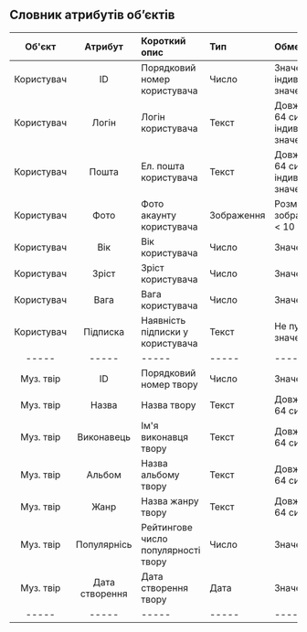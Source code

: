 ## Словник атрибутів об’єктів
|Об'єкт|Атрибут|Короткий опис|Тип|Обмеження|
|:-----:|:-----:|:-----|:-----|:-----|
|Користувач|ID|Порядковий номер користувача|Число|Значення > 0, індивідуальне значення|
|Користувач|Логін|Логін користувача|Текст|Довжина < 64 символів, індивідуальне значення|
|Користувач|Пошта|Ел. пошта користувача|Текст|Довжина < 64 символів, індивідуальне значення|
|Користувач|Фото|Фото акаунту користувача|Зображення|Розмір зображення < 10 МБ|
|Користувач|Вік|Вік користувача|Число|Значення > 0|
|Користувач|Зріст|Зріст користувача|Число|Значення > 0|
|Користувач|Вага|Вага користувача|Число|Значення > 0|
|Користувач|Підписка|Наявність підписки у користувача|Текст|Не пусте значення|
|-----|-----|-----|-----|-----|
|Муз. твір|ID|Порядковий номер твору|Число|Значення > 0|
|Муз. твір|Назва|Назва твору|Текст|Довжина < 64 символів|
|Муз. твір|Виконавець|Ім'я виконавця твору|Текст|Довжина < 64 символів|
|Муз. твір|Альбом|Назва альбому твору|Текст|Довжина < 64 символів|
|Муз. твір|Жанр|Назва жанру твору|Текст|Довжина < 64 символів|
|Муз. твір|Популярнісь|Рейтингове число популярності твору|Число|Значення > 0|
|Муз. твір|Дата створення|Дата створення твору|Дата|Значення > 0|
|-----|-----|-----|-----|-----|

